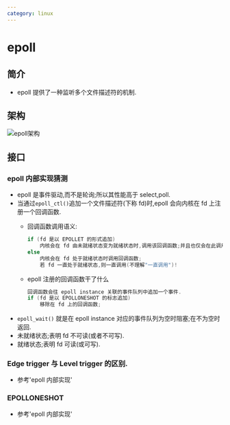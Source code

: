 ```yaml
---
category: linux
---
```


# epoll

## 简介
*   epoll 提供了一种监听多个文件描述符的机制.

## 架构
![epoll架构]({{site.url}}/assets/5.png)   

## 接口

### epoll 内部实现**猜测**
*   epoll 是事件驱动,而不是轮询;所以其性能高于 select,poll.
*   当通过`epoll_ctl()`追加一个文件描述符(下称 fd)时,epoll 会向内核在 fd 上注册一个回调函数.
    -   回调函数调用语义:

        ```c
        if (fd 是以 EPOLLET 的形式追加)
            内核会在 fd 由未就绪状态变为就绪状态时,调用该回调函数;并且也仅会在此调用
        else
            内核会在 fd 处于就绪状态时调用回调函数;
            若 fd 一直处于就绪状态,则一直调用(不理解"一直调用")!
        ```
    -   epoll 注册的回调函数干了什么
        
        ```c
        回调函数会往 epoll instance 关联的事件队列中追加一个事件.
        if (fd 是以 EPOLLONESHOT 的标志追加)
            移除在 fd 上的回调函数;
        ```
*   `epoll_wait()` 就是在 epoll instance 对应的事件队列为空时阻塞;在不为空时返回.
*   未就绪状态;表明 fd 不可读(或者不可写).
*   就绪状态;表明 fd 可读(或可写).

### Edge trigger 与 Level trigger 的区别.
*   参考'epoll 内部实现'

### EPOLLONESHOT 
*   参考'epoll 内部实现'

